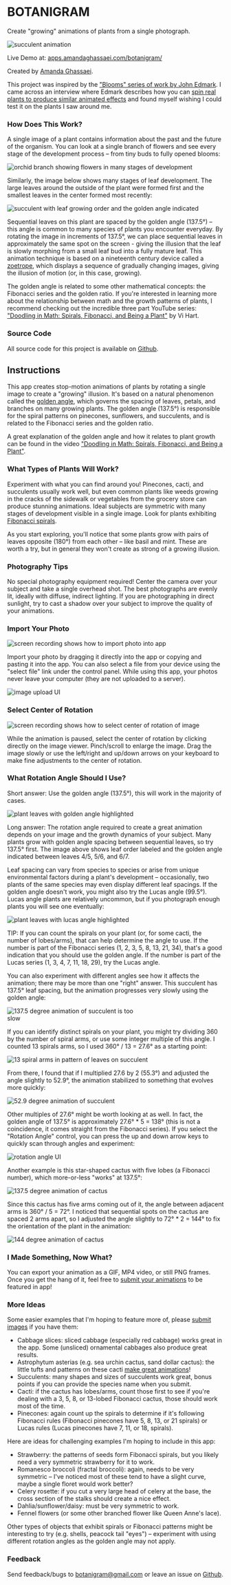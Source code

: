 # BOTANIGRAM

Create "growing" animations of plants from a single photograph.

<img class="lazy" src="docs/succulent_animation.gif" alt="succulent animation" style="max-width: 600px;"/>

Live Demo at: [apps.amandaghassaei.com/botanigram/](https://apps.amandaghassaei.com/botanigram/)

Created by [Amanda Ghassaei](https://amandaghassaei.com/).

This project was inspired by the ["Blooms" series of work by John Edmark](http://www.johnedmark.com/phifib/2016/4/28/blooms-strobe-animated-phi-based-sculptures).  I came across an interview where Edmark describes how you can [spin real plants to produce similar animated effects](http://www.johnedmark.com/natural-blooms-1/2016/4/29/strobe-animated-artichoke-an-example-of-a-naturally-occurring-bloom) and found myself wishing I could test it on the plants I saw around me.


### How Does This Work?

A single image of a plant contains information about the past and the future of the organism.  You can look at a single branch of flowers and see every stage of the development process – from tiny buds to fully opened blooms:

<img class="lazy" src="docs/orchid_branch.jpg" alt="orchid branch showing flowers in many stages of development" style="max-width: 600px;"/>

Similarly, the image below shows many stages of leaf development.  The large leaves around the outside of the plant were formed first and the smallest leaves in the center formed most recently:

<img class="lazy" src="docs/golden.jpg" alt="succulent with leaf growing order and the golden angle indicated" style="max-width: 500px;"/>

Sequential leaves on this plant are spaced by the golden angle (137.5&deg;) – this angle is common to many species of plants you encounter everyday.  By rotating the image in increments of 137.5&deg;, we can place sequential leaves in approximately the same spot on the screen - giving the illusion that the leaf is slowly morphing from a small leaf bud into a fully mature leaf.  This animation technique is based on a nineteenth century device called a [zoetrope](https://en.wikipedia.org/wiki/Zoetrope), which displays a sequence of gradually changing images, giving the illusion of motion (or, in this case, growing).

The golden angle is related to some other mathematical concepts: the Fibonacci series and the golden ratio.  If you're interested in learning more about the relationship between math and the growth patterns of plants, I recommend checking out the incredible three part YouTube series: ["Doodling in Math: Spirals, Fibonacci, and Being a Plant"](https://www.youtube.com/watch?v=ahXIMUkSXX0) by Vi Hart.


### Source Code

All source code for this project is available on [Github](https://github.com/amandaghassaei/botanigram).


## Instructions

This app creates stop-motion animations of plants by rotating a single image to create a "growing" illusion.  It's based on a natural phenomenon called the [golden angle](https://en.wikipedia.org/wiki/Golden_angle#Golden_angle_in_nature), which governs the spacing of leaves, petals, and branches on many growing plants.  The golden angle (137.5&deg;) is responsible for the spiral patterns on pinecones, sunflowers, and succulents, and is related to the Fibonacci series and the golden ratio.

A great explanation of the golden angle and how it relates to plant growth can be found in the video ["Doodling in Math: Spirals, Fibonacci, and Being a Plant"](https://www.youtube.com/watch?v=ahXIMUkSXX0).


###  What Types of Plants Will Work?

Experiment with what you can find around you!  Pinecones, cacti, and succulents usually work well, but even common plants like weeds growing in the cracks of the sidewalk or vegetables from the grocery store can produce stunning animations.  Ideal subjects are symmetric with many stages of development visible in a single image.  Look for plants exhibiting [Fibonacci spirals](https://en.wikipedia.org/wiki/Golden_ratio#Nature).

As you start exploring, you'll notice that some plants grow with pairs of leaves opposite (180&deg;) from each other – like basil and mint.  These are worth a try, but in general they won't create as strong of a growing illusion.


### Photography Tips

No special photography equipment required!  Center the camera over your subject and take a single overhead shot.  The best photographs are evenly lit, ideally with diffuse, indirect lighting.  If you are photographing in direct sunlight, try to cast a shadow over your subject to improve the quality of your animations.


### Import Your Photo

<img class="lazy uk-box-shadow-large" src="docs/import_photo.gif" alt="screen recording shows how to import photo into app" style="max-width: 600px;"/>

Import your photo by dragging it directly into the app or copying and pasting it into the app.  You can also select a file from your device using the "select file" link under the control panel.  While using this app, your photos never leave your computer (they are not uploaded to a server).

<img class="lazy" src="docs/upload_photo.jpg" alt="image upload UI" style="max-width: 400px;"/>


### Select Center of Rotation

<img class="lazy uk-box-shadow-large" src="docs/select_center.gif" alt="screen recording shows how to select center of rotation of image" style="max-width: 600px;"/>

While the animation is paused, select the center of rotation by clicking directly on the image viewer.  Pinch/scroll to enlarge the image.  Drag the image slowly or use the left/right and up/down arrows on your keyboard to make fine adjustments to the center of rotation.


### What Rotation Angle Should I Use?

Short answer: Use the golden angle (137.5&deg;), this will work in the majority of cases.

<img class="lazy" src="docs/golden.jpg" alt="plant leaves with golden angle highlighted" style="max-width: 500px;"/>

Long answer: The rotation angle required to create a great animation depends on your image and the growth dynamics of your subject.  Many plants grow with golden angle spacing between sequential leaves, so try 137.5&deg; first.  The image above shows leaf order labeled and the golden angle indicated between leaves 4/5, 5/6, and 6/7.

Leaf spacing can vary from species to species or arise from unique environmental factors during a plant's development – occasionally, two plants of the same species may even display different leaf spacings.  If the golden angle doesn't work, you might also try the Lucas angle (99.5&deg;).  Lucas angle plants are relatively uncommon, but if you photograph enough plants you will see one eventually:

<img class="lazy" src="docs/lucas.jpg" alt="plant leaves with lucas angle highlighted" style="max-width: 500px;"/>

TIP: If you can count the spirals on your plant (or, for some cacti, the number of lobes/arms), that can help determine the angle to use.  If the number is part of the Fibonacci series (1, 2, 3, 5, 8, 13, 21, 34), that's a good indication that you should use the golden angle.  If the number is part of the Lucas series (1, 3, 4, 7, 11, 18, 29), try the Lucas angle.

You can also experiment with different angles see how it affects the animation; there may be more than one "right" answer.  This succulent has 137.5&deg; leaf spacing, but the animation progresses very slowly using the golden angle:

<img class="lazy" src="docs/137.5_deg_slow.gif" alt="137.5 degree animation of succulent is too slow" style="max-width: 300px;"/>

If you can identify distinct spirals on your plant, you might try dividing 360 by the number of spiral arms, or use some integer multiple of this angle.  I counted 13 spirals arms, so I used 360&deg; / 13 = 27.6&deg; as a starting point:

<img class="lazy" src="docs/spirals.jpg" alt="13 spiral arms in pattern of leaves on succulent" style="max-width: 400px;"/>

From there, I found that if I multiplied 27.6 by 2 (55.3&deg;) and adjusted the angle slightly to 52.9&deg;, the animation stabilized to something that evolves more quickly:

<img class="lazy" src="docs/52.9_deg.gif" alt="52.9 degree animation of succulent" style="max-width: 300px;"/>

Other multiples of 27.6&deg; might be worth looking at as well.  In fact, the golden angle of 137.5&deg; is approximately 27.6&deg; * 5 = 138&deg; (this is not a coincidence, it comes straight from the Fibonacci series).  If you select the "Rotation Angle" control, you can press the up and down arrow keys to quickly scan through angles and experiment:

<img class="lazy" src="docs/rotation_angle.jpg" alt="rotation angle UI" style="max-width: 350px;"/>

Another example is this star-shaped cactus with five lobes (a Fibonacci number), which more-or-less "works" at 137.5&deg;:

<img class="lazy" src="docs/137.5_deg.gif" alt="137.5 degree animation of cactus" style="max-width: 300px;"/>

Since this cactus has five arms coming out of it, the angle between adjacent arms is 360&deg; / 5 = 72&deg;.  I noticed that sequential spots on the cactus are spaced 2 arms apart, so I adjusted the angle slightly to 72&deg; * 2 = 144&deg; to fix the orientation of the plant in the animation:

<img class="lazy" src="docs/144_deg.gif" alt="144 degree animation of cactus" style="max-width: 300px;"/>


### I Made Something, Now What?

You can export your animation as a GIF, MP4 video, or still PNG frames.  Once you get the hang of it, feel free to [submit your animations](#modal-gallery) to be featured in app!


### More Ideas

Some easier examples that I'm hoping to feature more of, please [submit images](#modal-gallery) if you have them:

- Cabbage slices: sliced cabbage (especially red cabbage) works great in the app.  Some (unsliced) ornamental cabbages also produce great results.
- Astrophytum asterias (e.g. sea urchin cactus, sand dollar cactus): the little tufts and patterns on these cacti [make great animations](https://twitter.com/amandaghassaei/status/1494313936988082179)!
- Succulents: many shapes and sizes of succulents work great, bonus points if you can provide the species name when you submit.
- Cacti: if the cactus has lobes/arms, count those first to see if you're dealing with a 3, 5, 8, or 13-lobed Fibonacci cactus, those should work most of the time.
- Pinecones: again count up the spirals to determine if it's following Fibonacci rules (Fibonacci pinecones have 5, 8, 13, or 21 spirals) or Lucas rules (Lucas pinecones have 7, 11, or 18, spirals).

Here are ideas for challenging examples I'm hoping to include in this app:

- Strawberry: the patterns of seeds form Fibonacci spirals, but you likely need a very symmetric strawberry for it to work.
- Romanesco broccoli (fractal broccoli): again, needs to be very symmetric – I've noticed most of these tend to have a slight curve, maybe a single floret would work better?
- Celery rosette: if you cut a very large head of celery at the base, the cross section of the stalks should create a nice effect.
- Dahlia/sunflower/daisy: must be very symmetric to work.
- Fennel flowers (or some other branched flower like Queen Anne's lace).

Other types of objects that exhibit spirals or Fibonacci patterns might be interesting to try (e.g. shells, peacock tail "eyes") – experiment with using different rotation angles as the golden angle may not apply.


### Feedback

Send feedback/bugs to [botanigram@gmail.com](mailto:botanigram@gmail.com?subject=Feedback) or leave an issue on [Github](https://github.com/amandaghassaei/botanigram).